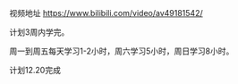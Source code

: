 视频地址  https://www.bilibili.com/video/av49181542/ 

计划3周内学完。

周一到周五每天学习1-2小时，周六学习5小时，周日学习8小时。

计划12.20完成